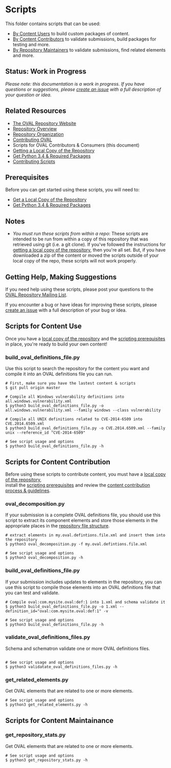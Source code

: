 # Scripts

This folder contains scripts that can be used:

- [By Content Users](#scripts-for-content-use) to build custom packages of content.
- [By Content Contributors](#scripts-for-content-contribution) to validate submissions, build packages for testing and more.
- [By Repository Maintainers](#scripts-for-content-maintenance) to validate submissions, find related elements and more.

## Status: Work in Progress
*Please note: this documentation is a work in progress. If you have questions or suggestions, 
please [create an issue](https://github.com/CISecurity/OVALRepo/issues/new) with a full
description of your question or idea.*

## Related Resources

- [The OVAL Repository Website](oval.cisecurity.org)
- [Repository Overview](../README.md)
- [Repository Organization](../repository/README.md)
- [Contributing OVAL](../CONTRIBUTING.md)
- Scripts for OVAL Contributors & Consumers (this document)
 - [Getting a Local Copy of the Repository](../README.getting.repo.md)
 - [Get Python 3.4 & Required Packages](../README.scripting.setup.md)
 - [Contributing Scripts](./CONTRIBUTING.md)

## Prerequisites

Before you can get started using these scripts, you will need to:

- [Get a Local Copy of the Repository](../README.getting.repo.md)
- [Get Python 3.4 & Required Packages](./README.scripting.setup.md)

## Notes
- *You must run these scripts from within a repo*: These scripts are intended to be run from within a copy of this repository
that was retrieved using git (i.e. a git clone). If you've followed the instructions
for [getting a local copy of the repository](../README.getting.repo.md), then you're all
set. But, if you have downloaded a zip of the content or moved the scripts outside of 
your local copy of the repo, these scripts will not work properly.

## Getting Help, Making Suggestions

If you need help using these scripts, please post your questions to the 
[OVAL Repository Mailing List](http://lists.cisecurity.org/mailman/listinfo/oval_repository_lists.cisecurity.org).

If you encounter a bug or have ideas for improving these scripts, please 
[create an issue](https://github.com/CISecurity/OVALRepo/issues/new) with a full
description of your bug or idea.

## Scripts for Content Use

Once you have a [local copy of the repository](../README.getting.repo.md) and the 
[scripting prerequisites](./README.scripting.setup.md)
in place, you're ready to build your own content!

### build\_oval\_definitions\_file.py

Use this script to search the repository for the content you want and compile it
into an OVAL definitions file you can run.

```Shell
# First, make sure you have the lastest content & scripts
$ git pull origin master

# Compile all Windows vulnerability definitions into all.windows.vulnerability.xml
$ python3 build_oval_definitions_file.py -o all.windows.vulnerability.xml --family windows --class vulnerability

# Compile all UNIX definitions related to CVE-2014-6509 into CVE.2014.6509.xml
$ python3 build_oval_definitions_file.py -o CVE.2014.6509.xml --family unix --reference_id "CVE-2014-6509"

# See script usage and options
$ python3 build_oval_definitions_file.py -h
```

## Scripts for Content Contribution

Before using these scripts to contribute content, you must have a [local copy of the repository](../README.getting.repo.md),  
install the [scripting prerequisites](./README.scripting.setup.md) and 
review the [content contribution process & guidelines](../CONTRIBUTING.md).

### oval\_decomposition.py

If your submission is a complete OVAL definitions file, you should use this script to 
extract its component elements and store those elements 
in the appropriate places in the [repository file structure](../repository/README.md).

```Shell
# extract elements in my.oval.defintions.file.xml and insert them into the repository
$ python3 oval_decomposition.py -f my.oval.defintions.file.xml

# See script usage and options
$ python3 oval_decomposition.py -h
```

### build\_oval\_definitions\_file.py

If your submission includes updates to elements in the repository, you can use this 
script to compile those elements into an OVAL definitions file that you can test and validate.

```Shell
# Compile oval:com.mysite.oval:def:1 into 1.xml and schema validate it
$ python3 build_oval_definitions_file.py -o 1.xml --definition_id="oval:com.mysite.oval:def:1" -v

# See script usage and options
$ python3 build_oval_definitions_file.py -h
```

### validate\_oval\_definitions\_files.py

Schema and schematron validate one or more OVAL definitions files.

```Shell

# See script usage and options
$ python3 validatate_oval_definitions_files.py -h
```

### get\_related\_elements.py

Get OVAL elements that are related to one or more elements.

```Shell
# See script usage and options
$ python3 get_related_elements.py -h
```

## Scripts for Content Maintainance

### get\_repository\_stats.py

Get OVAL elements that are related to one or more elements.

```Shell
# See script usage and options
$ python3 get_repository_stats.py -h
```


